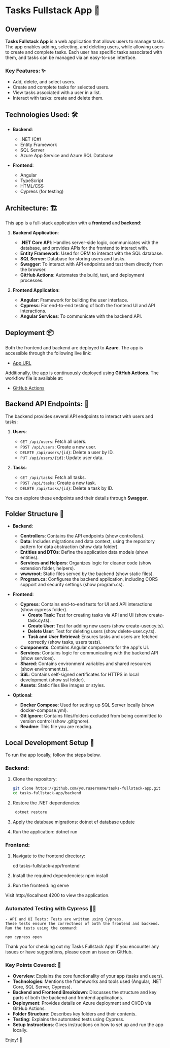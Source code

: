 # Tasks Fullstack App 🚀

## Overview 

**Tasks Fullstack App** is a web application that allows users to manage tasks. The app enables adding, selecting, and deleting users, while allowing users to create and complete tasks. Each user has specific tasks associated with them, and tasks can be managed via an easy-to-use interface.

### Key Features: ✨
- Add, delete, and select users.
- Create and complete tasks for selected users.
- View tasks associated with a user in a list.
- Interact with tasks: create and delete them.

## Technologies Used: 🛠️
- **Backend**: 
  - .NET (C#)
  - Entity Framework
  - SQL Server
  - Azure App Service and Azure SQL Database
  
- **Frontend**: 
  - Angular
  - TypeScript
  - HTML/CSS
  - Cypress (for testing)

## Architecture: 🏗️
This app is a full-stack application with a **frontend** and **backend**:

1. **Backend Application**:
    - **.NET Core API**: Handles server-side logic, communicates with the database, and provides APIs for the frontend to interact with.
    - **Entity Framework**: Used for ORM to interact with the SQL database.
    - **SQL Server**: Database for storing users and tasks.
    - **Swagger**: To interact with API endpoints and test them directly from the browser.
    - **GitHub Actions**: Automates the build, test, and deployment processes.

2. **Frontend Application**:
    - **Angular**: Framework for building the user interface.
    - **Cypress**: For end-to-end testing of both the frontend UI and API interactions.
    - **Angular Services**: To communicate with the backend API.

## Deployment 📦

Both the frontend and backend are deployed to **Azure**. The app is accessible through the following live link:
- [App URL](https://tasks-fullstack-app-a3fnb9f6cyf2cuca.northeurope-01.azurewebsites.net/)

Additionally, the app is continuously deployed using **GitHub Actions**. The workflow file is available at: 
- [GitHub Actions](https://github.com/stammath3/tasks/actions)

## Backend API Endpoints: 🔌

The backend provides several API endpoints to interact with users and tasks:

1. **Users**:
    - `GET /api/users`: Fetch all users.
    - `POST /api/users`: Create a new user.
    - `DELETE /api/users/{id}`: Delete a user by ID.
    - `PUT /api/users/{id}`: Update user data.

2. **Tasks**:
    - `GET /api/tasks`: Fetch all tasks.
    - `POST /api/tasks`: Create a new task.
    - `DELETE /api/tasks/{id}`: Delete a task by ID.

You can explore these endpoints and their details through **Swagger**.

## Folder Structure 📁

- **Backend**:
    - **Controllers**: Contains the API endpoints (show controllers).
    - **Data**: Includes migrations and data context, using the repository pattern for data abstraction (show data folder).
    - **Entities and DTOs**: Define the application data models (show entities).
    - **Services and Helpers**: Organizes logic for cleaner code (show extension folder, helpers).
    - **wwwroot**: Static files served by the backend (show static files).
    - **Program.cs**: Configures the backend application, including CORS support and security settings (show program.cs).

- **Frontend**:
    - **Cypress**: Contains end-to-end tests for UI and API interactions (show cypress folder).
        - **Create Task**: Test for creating tasks via API and UI (show create-task.cy.ts).
        - **Create User**: Test for adding new users (show create-user.cy.ts).
        - **Delete User**: Test for deleting users (show delete-user.cy.ts).
        - **Task and User Retrieval**: Ensures tasks and users are fetched correctly (show tasks, users tests).
    - **Components**: Contains Angular components for the app's UI.
    - **Services**: Contains logic for communicating with the backend API (show services).
    - **Shared**: Contains environment variables and shared resources (show environment.ts).
    - **SSL**: Contains self-signed certificates for HTTPS in local development (show ssl folder).
    - **Assets**: Static files like images or styles.

- **Optional**:
    - **Docker Compose**: Used for setting up SQL Server locally (show docker-compose.yml).
    - **Git Ignore**: Contains files/folders excluded from being committed to version control (show .gitignore).
    - **Readme**: This file you are reading.

## Local Development Setup 🌱

To run the app locally, follow the steps below.

### Backend:

1. Clone the repository:
   ```bash
   git clone https://github.com/yourusername/tasks-fullstack-app.git
   cd tasks-fullstack-app/backend

2. Restore the .NET dependencies:
   ```bash
    dotnet restore

3. Apply the database migrations:
    dotnet ef database update

4. Run the application:
    dotnet run


### Frontend:

1. Navigate to the frontend directory:

    cd tasks-fullstack-app/frontend

2. Install the required dependencies: 
    npm install

3. Run the frontend: 
    ng serve

Visit http://localhost:4200 to view the application.

### Automated Testing with Cypress 🧑‍💻

    - API and UI Tests: Tests are written using Cypress. 
    These tests ensure the correctness of both the frontend and backend. 
    Run the tests using the command:

    npx cypress open

Thank you for checking out my Tasks Fullstack App! If you encounter any issues or have suggestions, please open an issue on GitHub.

### Key Points Covered: 📌

- **Overview**: Explains the core functionality of your app (tasks and users).
- **Technologies**: Mentions the frameworks and tools used (Angular, .NET Core, SQL Server, Cypress).
- **Backend and Frontend Breakdown**: Discusses the structure and key parts of both the backend and frontend applications.
- **Deployment**: Provides details on Azure deployment and CI/CD via GitHub Actions.
- **Folder Structure**: Describes key folders and their contents.
- **Testing**: Explains the automated tests using Cypress.
- **Setup Instructions**: Gives instructions on how to set up and run the app locally.

Enjoy! 🎉